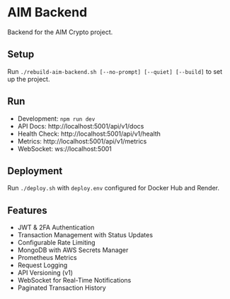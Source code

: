 # AIM Backend

Backend for the AIM Crypto project.

## Setup
Run `./rebuild-aim-backend.sh [--no-prompt] [--quiet] [--build]` to set up the project.

## Run
- Development: `npm run dev`
- API Docs: http://localhost:5001/api/v1/docs
- Health Check: http://localhost:5001/api/v1/health
- Metrics: http://localhost:5001/api/v1/metrics
- WebSocket: ws://localhost:5001

## Deployment
Run `./deploy.sh` with `deploy.env` configured for Docker Hub and Render.

## Features
- JWT & 2FA Authentication
- Transaction Management with Status Updates
- Configurable Rate Limiting
- MongoDB with AWS Secrets Manager
- Prometheus Metrics
- Request Logging
- API Versioning (v1)
- WebSocket for Real-Time Notifications
- Paginated Transaction History
